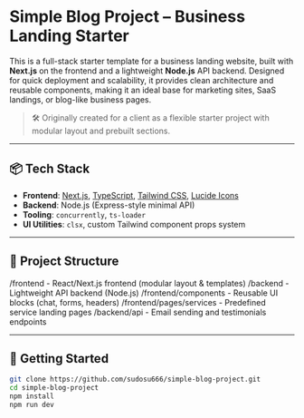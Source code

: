 # Simple Blog Project – Business Landing Starter

This is a full-stack starter template for a business landing website, built with **Next.js** on the frontend and a lightweight **Node.js** API backend. Designed for quick deployment and scalability, it provides clean architecture and reusable components, making it an ideal base for marketing sites, SaaS landings, or blog-like business pages.

> 🛠 Originally created for a client as a flexible starter project with modular layout and prebuilt sections.

---

## 📦 Tech Stack

- **Frontend**: [Next.js](https://nextjs.org/), [TypeScript](https://www.typescriptlang.org/), [Tailwind CSS](https://tailwindcss.com/), [Lucide Icons](https://lucide.dev/)
- **Backend**: Node.js (Express-style minimal API)
- **Tooling**: `concurrently`, `ts-loader`
- **UI Utilities**: `clsx`, custom Tailwind component props system

---

## 📂 Project Structure

/frontend - React/Next.js frontend (modular layout & templates)
/backend - Lightweight API backend (Node.js)
/frontend/components - Reusable UI blocks (chat, forms, headers)
/frontend/pages/services - Predefined service landing pages
/backend/api - Email sending and testimonials endpoints


---

## 🚀 Getting Started

```bash
git clone https://github.com/sudosu666/simple-blog-project.git
cd simple-blog-project
npm install
npm run dev
